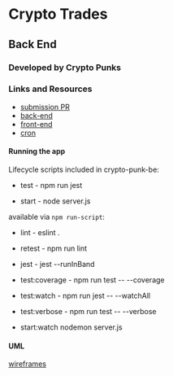 # Crypto Trades

## Back End

### Developed by Crypto Punks

### Links and Resources
* [submission PR](http://xyz.com)
* [back-end](https://crypto-trades-2020.herokuapp.com/)
* [front-end](https://crptyo-trades-2020.netlify.com)
* [cron](cron-job.org)

#### Running the app

Lifecycle scripts included in crypto-punk-be:

 * test -
    npm run jest

 * start -
    node server.js

available via `npm run-script`:

 * lint -
    eslint .

 * retest -
    npm run lint

 * jest -
    jest --runInBand

 * test:coverage -
    npm run test -- --coverage

 * test:watch -
    npm run jest -- --watchAll

 * test:verbose -
    npm run test -- --verbose

 * start:watch
    nodemon server.js

#### UML
[wireframes](assets/crypto-trades-wireframes.jpg)
